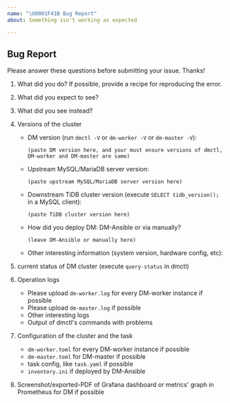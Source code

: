 ```yaml
---
name: "\U0001F41B Bug Report"
about: Something isn't working as expected

---
```


## Bug Report

Please answer these questions before submitting your issue. Thanks!

1. What did you do? If possible, provide a recipe for reproducing the error.

2. What did you expect to see?

3. What did you see instead?

4. Versions of the cluster

    - DM version (run `dmctl -V` or `dm-worker -V` or `dm-master -V`):

        ```
        (paste DM version here, and your must ensure versions of dmctl, DM-worker and DM-master are same)
        ```

    - Upstream MySQL/MariaDB server version:

        ```
        (paste upstream MySQL/MariaDB server version here)
        ```

    - Downstream TiDB cluster version (execute `SELECT tidb_version();` in a MySQL client):

        ```
        (paste TiDB cluster version here)
        ```

    - How did you deploy DM: DM-Ansible or via manually?

        ```
        (leave DM-Ansible or manually here)
        ```

    - Other interesting information (system version, hardware config, etc):

        >
        >

5. current status of DM cluster (execute `query-status` in dmctl)

6. Operation logs
   - Please upload `dm-worker.log` for every DM-worker instance if possible
   - Please upload `dm-master.log` if possible
   - Other interesting logs
   - Output of dmctl's commands with problems
   
7. Configuration of the cluster and the task
   - `dm-worker.toml` for every DM-worker instance if possible
   - `dm-master.toml` for DM-master if possible
   - task config, like `task.yaml` if possible
   - `inventory.ini` if deployed by DM-Ansible

8. Screenshot/exported-PDF of Grafana dashboard or metrics' graph in Prometheus for DM if possible
